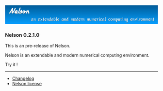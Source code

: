 ![banner](banner_homepage.png)

### Nelson 0.2.1.0

This is an pre-release of Nelson.

Nelson is an extendable and modern numerical computing environment.

Try it !

</div>

* * *

*   [Changelog](changelog.html)
*   [Nelson license](license.html)
